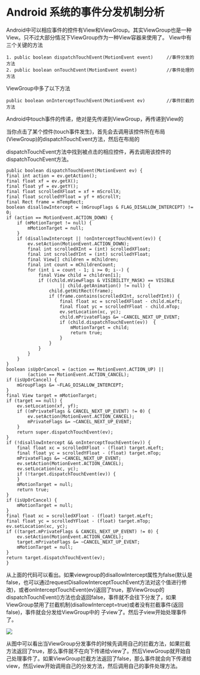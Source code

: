 # Android 系统的事件分发机制分析 #


Android中可以相应事件的控件有View和ViewGroup。其实ViewGroup也是一种View。只不过大部分情况下ViewGroup作为一种View容器来使用了。
View中有三个关键的方法
    
    1. public boolean dispatchTouchEvent(MotionEvent event)		//事件分发的方法
    2. public boolean onTouchEvent(MotionEvent event)			//事件处理的方法


ViewGroup中多了以下方法

	public boolean onInterceptTouchEvent(MotionEvent ev)		//事件拦截的方法

Android中touch事件的传递，绝对是先传递到ViewGroup，再传递到View的

当你点击了某个控件(touch事件发生)，首先会去调用该控件所在布局(ViewGroup)的dispatchTouchEvent方法，然后在布局的

dispatchTouchEvent方法中找到被点击的相应控件，再去调用该控件的dispatchTouchEvent方法。

    
	public boolean dispatchTouchEvent(MotionEvent ev) {  
    final int action = ev.getAction();  
    final float xf = ev.getX();  
    final float yf = ev.getY();  
    final float scrolledXFloat = xf + mScrollX;  
    final float scrolledYFloat = yf + mScrollY;  
    final Rect frame = mTempRect;  
    boolean disallowIntercept = (mGroupFlags & FLAG_DISALLOW_INTERCEPT) != 0;  
    if (action == MotionEvent.ACTION_DOWN) {  
        if (mMotionTarget != null) {  
            mMotionTarget = null;  
        }  
        if (disallowIntercept || !onInterceptTouchEvent(ev)) {  
            ev.setAction(MotionEvent.ACTION_DOWN);  
            final int scrolledXInt = (int) scrolledXFloat;  
            final int scrolledYInt = (int) scrolledYFloat;  
            final View[] children = mChildren;  
            final int count = mChildrenCount;  
            for (int i = count - 1; i >= 0; i--) {  
                final View child = children[i];  
                if ((child.mViewFlags & VISIBILITY_MASK) == VISIBLE  
                        || child.getAnimation() != null) {  
                    child.getHitRect(frame);  
                    if (frame.contains(scrolledXInt, scrolledYInt)) {  
                        final float xc = scrolledXFloat - child.mLeft;  
                        final float yc = scrolledYFloat - child.mTop;  
                        ev.setLocation(xc, yc);  
                        child.mPrivateFlags &= ~CANCEL_NEXT_UP_EVENT;  
                        if (child.dispatchTouchEvent(ev))  {  
                            mMotionTarget = child;  
                            return true;  
                        }  
                    }  
                }  
            }  
        }  
    }  
    boolean isUpOrCancel = (action == MotionEvent.ACTION_UP) ||  
            (action == MotionEvent.ACTION_CANCEL);  
    if (isUpOrCancel) {  
        mGroupFlags &= ~FLAG_DISALLOW_INTERCEPT;  
    }  
    final View target = mMotionTarget;  
    if (target == null) {  
        ev.setLocation(xf, yf);  
        if ((mPrivateFlags & CANCEL_NEXT_UP_EVENT) != 0) {  
            ev.setAction(MotionEvent.ACTION_CANCEL);  
            mPrivateFlags &= ~CANCEL_NEXT_UP_EVENT;  
        }  
        return super.dispatchTouchEvent(ev);  
    }  
    if (!disallowIntercept && onInterceptTouchEvent(ev)) {  
        final float xc = scrolledXFloat - (float) target.mLeft;  
        final float yc = scrolledYFloat - (float) target.mTop;  
        mPrivateFlags &= ~CANCEL_NEXT_UP_EVENT;  
        ev.setAction(MotionEvent.ACTION_CANCEL);  
        ev.setLocation(xc, yc);  
        if (!target.dispatchTouchEvent(ev)) {  
        }  
        mMotionTarget = null;  
        return true;  
    }  
    if (isUpOrCancel) {  
        mMotionTarget = null;  
    }  
    final float xc = scrolledXFloat - (float) target.mLeft;  
    final float yc = scrolledYFloat - (float) target.mTop;  
    ev.setLocation(xc, yc);  
    if ((target.mPrivateFlags & CANCEL_NEXT_UP_EVENT) != 0) {  
        ev.setAction(MotionEvent.ACTION_CANCEL);  
        target.mPrivateFlags &= ~CANCEL_NEXT_UP_EVENT;  
        mMotionTarget = null;  
    }  
    return target.dispatchTouchEvent(ev);  
	}  

    
从上面的代码可以看出。如果viewgroup的disallowIntercept属性为false(默认是false，也可以通过requestDisallowInterceptTouchEvent方法对这个值进行修改)，或者onInterceptTouchEvent(ev)返回了true，那ViewGroup的
dispatchTouchEvent()方法也会返回false，事件就不会往下分发了，如果ViewGroup禁用了拦截机制(disallowIntercept=true)或者没有拦截事件(返回false)，事件就会分发给ViewGroup中的 子view了。然后子view开始处理事件了。

![](http://img.blog.csdn.net/20130629200236578?watermark/2/text/aHR0cDovL2Jsb2cuY3Nkbi5uZXQvc2lueXU4OTA4MDc=/font/5a6L5L2T/fontsize/400/fill/I0JBQkFCMA==/dissolve/70/gravity/Center)

从图中可以看出当ViewGroup分发事件的时候先调用自己的拦截方法，如果拦截方法返回了true，那么事件就不在向下传递给view了。然后ViewGroup就开始自己处理事件了。如果ViewGroup拦截方法返回了false，那么事件就会向下传递给view，然后view开始调用自己的分发方法，然后调用自己的事件处理方法。